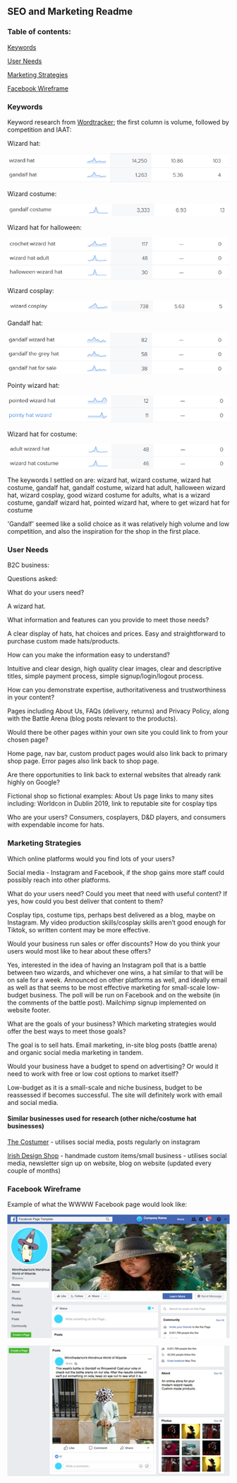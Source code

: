 ## SEO and Marketing Readme

### Table of contents:

[Keywords](#keywords) 

[User Needs](#user-needs)

[Marketing Strategies](#marketing-strategies)

[Facebook Wireframe](#facebook-wireframe)

### Keywords

Keyword research from [Wordtracker](https://www.wordtracker.com/); the first column is volume, followed by competition and IAAT:

Wizard hat:

![Wizard hat keyword research](static/media/readme_media/wiz-hat-ss.png)

Wizard costume:

![Wizard costume keyword research](static/media/readme_media/wizard-costume-ss.png)

Wizard hat for halloween:

![Wizard hat for halloween keyword research](static/media/readme_media/wizard-halloween-hat-ss.png)

Wizard cosplay:

![Wizard cosplay keyword research](static/media/readme_media/wizard-cosplay-ss.png)

Gandalf hat:

![Gandalf keyword research](static/media/readme_media/gandalf-hat-ss.png)

Pointy wizard hat:

![Pointy hat keyword research](static/media/readme_media/pointy-hat-ss.png)

Wizard hat for costume:

![Wizard hat for costume keyword research](static/media/readme_media/wizard-hat-for-costume-ss.png)

The keywords I settled on are:
wizard hat, wizard costume, wizard hat costume, gandalf hat, gandalf costume, wizard hat adult, halloween wizard hat, wizard cosplay, good wizard costume for adults, what is a wizard costume, gandalf wizard hat, pointed wizard hat, where to get wizard hat for costume

'Gandalf' seemed like a solid choice as it was relatively high volume and low competition, and also the inspiration for the shop in the first place.

### User Needs

B2C business:

Questions asked:

What do your users need?

A wizard hat.

What information and features can you provide to meet those needs?

A clear display of hats, hat choices and prices. Easy and straightforward to purchase custom made hats/products.

How can you make the information easy to understand?

Intuitive and clear design, high quality clear images, clear and descriptive titles, simple payment process, simple signup/login/logout process.

How can you demonstrate expertise, authoritativeness and trustworthiness in your content?

Pages including About Us, FAQs (delivery, returns) and Privacy Policy, along with the Battle Arena (blog posts relevant to the products).

Would there be other pages within your own site you could link to from your chosen page?

Home page, nav bar, custom product pages would also link back to primary shop page. Error pages also link back to shop page.

Are there opportunities to link back to external websites that already rank highly on Google?

Fictional shop so fictional examples: About Us page links to many sites including: Worldcon in Dublin 2019, link to reputable site for cosplay tips

Who are your users?
Consumers, cosplayers, D&D players, and consumers with expendable income for hats.

### Marketing Strategies

Which online platforms would you find lots of your users?

Social media - Instagram and Facebook, if the shop gains more staff could possibly reach into other platforms.

What do your users need? Could you meet that need with useful content? If yes, how could you best deliver that content to them?

Cosplay tips, costume tips, perhaps best delivered as a blog, maybe on Instagram. My video production skills/cosplay skills aren’t good enough for Tiktok, so written content may be more effective.

Would your business run sales or offer discounts? How do you think your users would most like to hear about these offers?

Yes, interested in the idea of having an Instagram poll that is a battle between two wizards, and whichever one wins, a hat similar to that will be on sale for a week. Announced on other platforms as well, and ideally email as well as that seems to be most effective marketing for small-scale low-budget business. The poll will be run on Facebook and on the website (in the comments of the battle post). Mailchimp signup implemented on website footer.

What are the goals of your business? Which marketing strategies would offer the best ways to meet those goals?

The goal is to sell hats. Email marketing, in-site blog posts (battle arena) and organic social media marketing in tandem.

Would your business have a budget to spend on advertising? Or would it need to work with free or low cost options to market itself?

Low-budget as it is a small-scale and niche business, budget to be reassessed if becomes successful. The site will definitely work with email and social media.

#### Similar businesses used for research (other niche/costume hat businesses)

[The Costumer](https://www.thecostumer.com/c-3333-hats.aspx) - utilises social media, posts regularly on instagram

[Irish Design Shop](https://irishdesignshop.com/) - handmade custom items/small business - utilises social media, newsletter sign up on website, blog on website (updated every couple of months)

### Facebook Wireframe

Example of what the WWWW Facebook page would look like:

![Screenshot of a Facebook page](static/media/readme_media/fb-snip-one.jpg)

![Screenshot of a Facebook page](static/media/readme_media/fb-snip-two.jpg)
